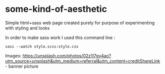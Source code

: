 # some-kind-of-aesthetic
Simple html+sass web page created purely for purpose of experimenting with styling and looks 


In order to make sass work I used this command line : 

```
sass --watch style.scss:style.css

```

Images: 
https://unsplash.com/photos/02z1I7gv4ao?utm_source=unsplash&utm_medium=referral&utm_content=creditShareLink - banner picture